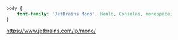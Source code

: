 ```css
body {
    font-family: 'JetBrains Mono', Menlo, Consolas, monospace;
}
```

https://www.jetbrains.com/lp/mono/
